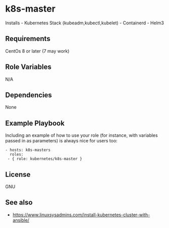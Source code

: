k8s-master 
=========

Installs  - Kubernetes Stack (kubeadm,kubectl,kubelet)
          - Containerd
          - Helm3 
      

Requirements
------------

CentOs 8 or later (7 may work)

Role Variables
--------------

N/A

Dependencies
------------

None

Example Playbook
----------------

Including an example of how to use your role (for instance, with variables passed in as parameters) is always nice for users too:

    - hosts: k8s-masters
      roles:
     - { role: kubernetes/k8s-master }

License
-------

GNU

See also
------------------

* https://www.linuxsysadmins.com/install-kubernetes-cluster-with-ansible/
